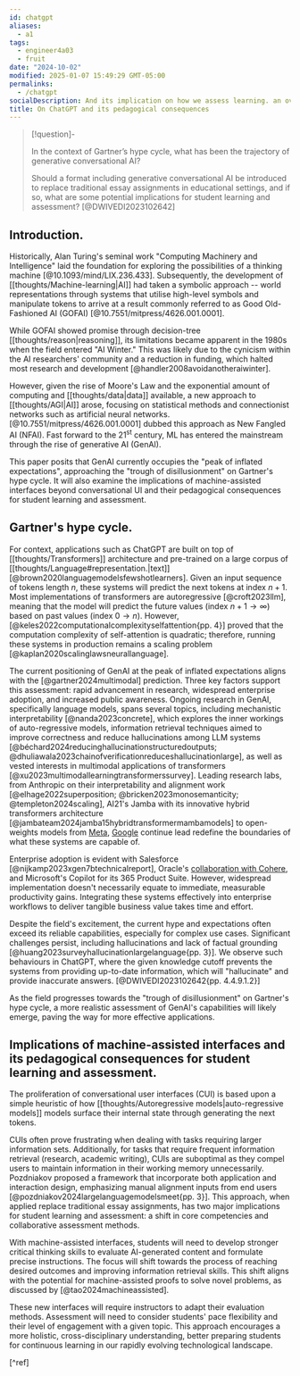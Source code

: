 ```yaml
---
id: chatgpt
aliases:
  - a1
tags:
  - engineer4a03
  - fruit
date: "2024-10-02"
modified: 2025-01-07 15:49:29 GMT-05:00
permalinks:
  - /chatgpt
socialDescription: And its implication on how we assess learning. an overview.
title: On ChatGPT and its pedagogical consequences
---
```


> [!question]-
>
> In the context of Gartner’s hype cycle, what has been the trajectory of generative conversational AI?
>
> Should a format including generative conversational AI be introduced to replace traditional essay assignments in educational settings,
> and if so, what are some potential implications for student learning and assessment? [@DWIVEDI2023102642]

## Introduction.

Historically, Alan Turing's seminal work "Computing Machinery and Intelligence" laid the foundation for exploring the possibilities of a thinking machine [@10.1093/mind/LIX.236.433].
Subsequently, the development of [[thoughts/Machine-learning|AI]] had taken a symbolic approach -- world representations through systems that utilise high-level symbols and manipulate tokens to arrive at a result commonly referred to as Good Old-Fashioned AI (GOFAI) [@10.7551/mitpress/4626.001.0001].

While GOFAI showed promise through decision-tree [[thoughts/reason|reasoning]], its limitations became apparent in the 1980s when the field entered "AI Winter." This was likely due to the cynicism within the AI researchers' community and a reduction in funding, which halted most research and development [@handler2008avoidanotheraiwinter].

However, given the rise of Moore's Law and the exponential amount of computing and [[thoughts/data|data]] available, a new approach to [[thoughts/AGI|AI]] arose, focusing on statistical methods and connectionist networks such as artificial neural networks. [@10.7551/mitpress/4626.001.0001] dubbed this approach as New Fangled AI (NFAI). Fast forward to the $21^{\text{st}}$ century, ML has entered the mainstream through the rise of generative AI (GenAI).

This paper posits that GenAI currently occupies the "peak of inflated expectations", approaching the "trough of disillusionment" on Gartner's hype cycle. It will also examine the implications of machine-assisted interfaces beyond conversational UI and their pedagogical consequences for student learning and assessment.

## Gartner's hype cycle.

For context, applications such as ChatGPT are built on top of [[thoughts/Transformers]] architecture and pre-trained on a large corpus of [[thoughts/Language#representation.|text]] [@brown2020languagemodelsfewshotlearners]. Given
an input sequence of tokens length $n$, these systems will predict the next tokens at index $n+1$. Most implementations of transformers are autoregressive [@croft2023llm], meaning that the model will predict the future values (index $n+1 \to \infty$) based on past values (index $0 \to n$).
However, [@keles2022computationalcomplexityselfattention{pp. 4}] proved that the computation complexity of self-attention is quadratic; therefore, running these systems in production remains a scaling problem [@kaplan2020scalinglawsneurallanguage].

The current positioning of GenAI at the peak of inflated expectations aligns with the [@gartner2024multimodal] prediction. Three key factors support this assessment: rapid advancement in research, widespread enterprise adoption, and increased public awareness.
Ongoing research in GenAI, specifically language models, spans several topics, including mechanistic interpretability [@nanda2023concrete], which explores the inner workings of auto-regressive models, information retrieval techniques aimed to improve correctness and reduce hallucinations among LLM systems [@béchard2024reducinghallucinationstructuredoutputs; @dhuliawala2023chainofverificationreduceshallucinationlarge],
as well as vested interests in multimodal applications of transformers [@xu2023multimodallearningtransformerssurvey]. Leading research labs, from Anthropic on their interpretability and alignment work [@elhage2022superposition; @bricken2023monosemanticity; @templeton2024scaling], AI21's Jamba with its innovative hybrid transformers architecture [@jambateam2024jamba15hybridtransformermambamodels] to open-weights models from [Meta](https://www.llama.com/), [Google](https://deepmind.google/technologies/gemini/pro/) continue lead redefine the boundaries of what these systems are capable of.

Enterprise adoption is evident with Salesforce [@nijkamp2023xgen7btechnicalreport], Oracle's [collaboration with Cohere](https://cohere.com/customer-stories/oracle), and Microsoft's Copilot for its 365 Product Suite. However, widespread implementation doesn't necessarily equate to immediate, measurable productivity gains. Integrating these systems effectively into enterprise workflows to deliver tangible business value takes time and effort.

Despite the field's excitement, the current hype and expectations often exceed its reliable capabilities, especially for complex use cases. Significant challenges persist, including
hallucinations and lack of factual grounding [@huang2023surveyhallucinationlargelanguage{pp. 3}]. We observe such behaviours in ChatGPT, where the given knowledge cutoff prevents the systems from providing up-to-date information, which will "hallucinate" and provide inaccurate answers. [@DWIVEDI2023102642{pp. 4.4.9.1.2}]

As the field progresses towards the "trough of disillusionment" on Gartner's hype cycle, a more realistic assessment of GenAI's capabilities will likely emerge, paving the way for more effective applications.

## Implications of machine-assisted interfaces and its pedagogical consequences for student learning and assessment.

The proliferation of conversational user interfaces (CUI) is based upon a simple heuristic of how [[thoughts/Autoregressive models|auto-regressive models]] models surface their internal state through generating the next tokens.

CUIs often prove frustrating when dealing with tasks requiring larger information sets. Additionally, for tasks that require frequent information retrieval (research, academic writing), CUIs are suboptimal as they compel users to maintain information in their working memory unnecessarily.
Pozdniakov proposed a framework that incorporate both application and interaction design, emphasizing manual alignment inputs from end users [@pozdniakov2024largelanguagemodelsmeet{pp. 3}].
This approach, when applied replace traditional essay assignments, has two major implications for student learning and assessment: a shift in core competencies and collaborative assessment methods.

With machine-assisted interfaces, students will need to develop stronger critical thinking skills to evaluate AI-generated content and formulate precise instructions.
The focus will shift towards the process of reaching desired outcomes and improving information retrieval skills. This shift aligns with the potential for machine-assisted proofs to solve novel problems, as discussed by [@tao2024machineassisted].

These new interfaces will require instructors to adapt their evaluation methods. Assessment will need to consider students' pace flexibility and their level of engagement with a given topic.
This approach encourages a more holistic, cross-disciplinary understanding, better preparing students for continuous learning in our rapidly evolving technological landscape.

[^ref]
